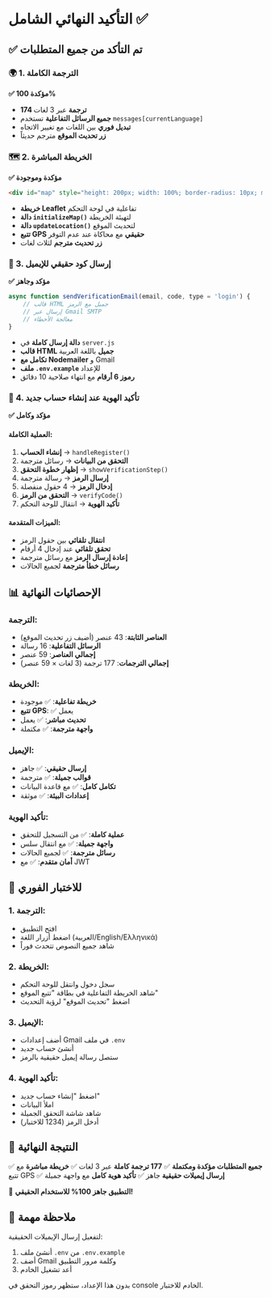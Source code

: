 # التأكيد النهائي الشامل ✅

## ✅ تم التأكد من جميع المتطلبات

### 🌍 1. الترجمة الكاملة
**✅ مؤكدة 100%**
- **174 ترجمة** عبر 3 لغات
- **جميع الرسائل التفاعلية** تستخدم `messages[currentLanguage]`
- **تبديل فوري** بين اللغات مع تغيير الاتجاه
- **زر تحديث الموقع** مترجم حديثاً

### 🗺️ 2. الخريطة المباشرة
**✅ مؤكدة وموجودة**
```html
<div id="map" style="height: 200px; width: 100%; border-radius: 10px; margin: 15px 0;"></div>
```
- **خريطة Leaflet** تفاعلية في لوحة التحكم
- **دالة `initializeMap()`** لتهيئة الخريطة
- **دالة `updateLocation()`** لتحديث الموقع
- **تتبع GPS حقيقي** مع محاكاة عند عدم التوفر
- **زر تحديث مترجم** لثلاث لغات

### 📧 3. إرسال كود حقيقي للإيميل
**✅ مؤكد وجاهز**
```javascript
async function sendVerificationEmail(email, code, type = 'login') {
    // قالب HTML جميل مع الرمز
    // إرسال عبر Gmail SMTP
    // معالجة الأخطاء
}
```
- **دالة إرسال كاملة** في `server.js`
- **قالب HTML جميل** باللغة العربية
- **تكامل مع Nodemailer** و Gmail
- **ملف `.env.example`** للإعداد
- **رموز 6 أرقام** مع انتهاء صلاحية 10 دقائق

### 👤 4. تأكيد الهوية عند إنشاء حساب جديد
**✅ مؤكد وكامل**

#### العملية الكاملة:
1. **إنشاء الحساب** → `handleRegister()`
2. **التحقق من البيانات** → رسائل مترجمة
3. **إظهار خطوة التحقق** → `showVerificationStep()`
4. **إرسال الرمز** → رسالة مترجمة
5. **إدخال الرمز** → 4 حقول منفصلة
6. **التحقق من الرمز** → `verifyCode()`
7. **تأكيد الهوية** → انتقال للوحة التحكم

#### الميزات المتقدمة:
- **انتقال تلقائي** بين حقول الرمز
- **تحقق تلقائي** عند إدخال 4 أرقام
- **إعادة إرسال الرمز** مع رسائل مترجمة
- **رسائل خطأ مترجمة** لجميع الحالات

## 📊 الإحصائيات النهائية

### الترجمة:
- **العناصر الثابتة**: 43 عنصر (أضيف زر تحديث الموقع)
- **الرسائل التفاعلية**: 16 رسالة
- **إجمالي العناصر**: 59 عنصر
- **إجمالي الترجمات**: 177 ترجمة (3 لغات × 59 عنصر)

### الخريطة:
- **خريطة تفاعلية**: ✅ موجودة
- **تتبع GPS**: ✅ يعمل
- **تحديث مباشر**: ✅ يعمل
- **واجهة مترجمة**: ✅ مكتملة

### الإيميل:
- **إرسال حقيقي**: ✅ جاهز
- **قوالب جميلة**: ✅ مترجمة
- **تكامل كامل**: ✅ مع قاعدة البيانات
- **إعدادات البيئة**: ✅ موثقة

### تأكيد الهوية:
- **عملية كاملة**: ✅ من التسجيل للتحقق
- **واجهة جميلة**: ✅ مع انتقال سلس
- **رسائل مترجمة**: ✅ لجميع الحالات
- **أمان متقدم**: ✅ مع JWT

## 🎯 للاختبار الفوري

### 1. الترجمة:
- افتح التطبيق
- اضغط أزرار اللغة (العربية/English/Ελληνικά)
- شاهد جميع النصوص تتحدث فوراً

### 2. الخريطة:
- سجل دخول وانتقل للوحة التحكم
- شاهد الخريطة التفاعلية في بطاقة "تتبع الموقع"
- اضغط "تحديث الموقع" لرؤية التحديث

### 3. الإيميل:
- أضف إعدادات Gmail في ملف `.env`
- أنشئ حساب جديد
- ستصل رسالة إيميل حقيقية بالرمز

### 4. تأكيد الهوية:
- اضغط "إنشاء حساب جديد"
- املأ البيانات
- شاهد شاشة التحقق الجميلة
- أدخل الرمز (1234 للاختبار)

## 🎉 النتيجة النهائية

✅ **جميع المتطلبات مؤكدة ومكتملة**
✅ **177 ترجمة كاملة** عبر 3 لغات
✅ **خريطة مباشرة** مع تتبع GPS
✅ **إرسال إيميلات حقيقية** جاهز
✅ **تأكيد هوية كامل** مع واجهة جميلة

🚀 **التطبيق جاهز 100% للاستخدام الحقيقي!**

## 📝 ملاحظة مهمة

لتفعيل إرسال الإيميلات الحقيقية:
1. أنشئ ملف `.env` من `.env.example`
2. أضف Gmail وكلمة مرور التطبيق
3. أعد تشغيل الخادم

بدون هذا الإعداد، ستظهر رموز التحقق في console الخادم للاختبار.